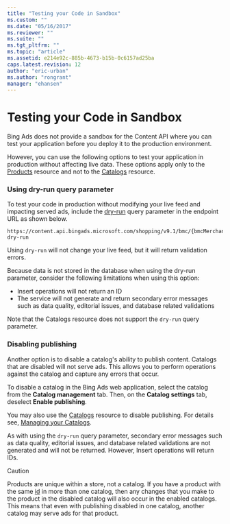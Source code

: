 ```yaml
---
title: "Testing your Code in Sandbox"
ms.custom: ""
ms.date: "05/16/2017"
ms.reviewer: ""
ms.suite: ""
ms.tgt_pltfrm: ""
ms.topic: "article"
ms.assetid: e214e92c-885b-4673-b15b-0c6157ad25ba
caps.latest.revision: 12
author: "eric-urban"
ms.author: "rongrant"
manager: "ehansen"
---
```

# Testing your Code in Sandbox
Bing Ads does not provide a sandbox for the Content API where you can test your application before you deploy it to the production environment. 

However, you can use the following options to test your application in production without affecting live data. These options apply only to the [Products](../content-api/products-resource.md) resource and not to the [Catalogs](../content-api/catalogs-resource.md) resource.

### Using dry-run query parameter

To test your code in  production without modifying your live feed and impacting served ads, include the [dry-run](../content-api/products-resource.md#dryrun) query parameter in the endpoint URL as shown below. 

```
https://content.api.bingads.microsoft.com/shopping/v9.1/bmc/{bmcMerchantId}/products/{itemUniqueId}?dry-run
``` 

Using `dry-run` will not change your live feed, but it will return validation errors.

Because data is not stored in the database when using the dry-run parameter, consider the following limitations when using this option:
* Insert operations will not return an ID
* The service will not generate and return secondary error messages such as data quality, editorial issues, and database related validations

Note that the Catalogs resource does not support the `dry-run` query parameter.

### Disabling publishing

Another option is to disable a catalog's ability to publish content. Catalogs that are disabled will not serve ads. This allows you to perform operations against the catalog and capture any errors that occur.  

To disable a catalog in the Bing Ads web application, select the catalog from the **Catalog management** tab. Then, on the **Catalog settings** tab, deselect **Enable publishing**. 

You may also use the [Catalogs](../content-api/catalogs-resource.md) resource to disable publishing. For details see, [Managing your Catalogs](../content-api/managing-your-catalogs.md).

As with using the `dry-run` query parameter, secondary error messages such as data quality, editorial issues, and database related validations are not generated and will not be returned. However, Insert operations will return IDs.

> [!CAUTION]
> Products are unique within a store, not a catalog. If you have a product with the same [id](../content-api/products-resource.md#productid) in more than one catalog, then any changes that you make to the product in the disabled catalog will also occur in the enabled catalogs. This means that even with publishing disabled in one catalog, another catalog may serve ads for that product. 

